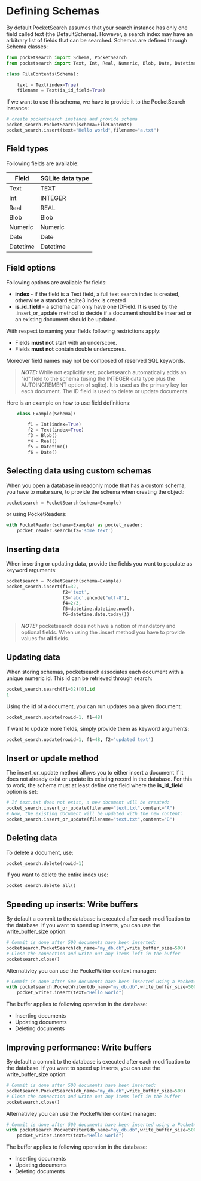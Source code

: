 # Defining Schemas

By default PocketSearch assumes that your search instance has only one field called text (the DefaultSchema).
However, a search index may have an arbitrary list of fields that can be searched. Schemas 
are defined through Schema classes:

```Python
from pocketsearch import Schema, PocketSearch
from pocketsearch import Text, Int, Real, Numeric, Blob, Date, Datetime

class FileContents(Schema):

    text = Text(index=True)
    filename = Text(is_id_field=True)
```

If we want to use this schema, we have to provide it to the PocketSearch instance:

```Python
# create pocketsearch instance and provide schema 
pocket_search.PocketSearch(schema=FileContents)
pocket_search.insert(text="Hello world",filename="a.txt")
```

## Field types

Following fields are available:

| Field        | SQLite data type | 
|--------------|-----------|
| Text         | TEXT   |
| Int          | INTEGER  |
| Real         | REAL  |
| Blob         | Blob  |
| Numeric      | Numeric  |
| Date         | Date  |
| Datetime     | Datetime  |

## Field options

Following options are available for fields:

* **index** - if the field is a Text field, a full text search index is created, otherwise a standard sqlite3 index is created
* **is_id_field** - a schema can only have one IDField. It is used by the .insert_or_update method to decide if a document should be inserted or an existing document should be updated.

With respect to naming your fields following restrictions apply:

* Fields **must not** start with an underscore.
* Fields **must not** contain double underscores.

Moreover field names may not be composed of reserved SQL keywords.

> **_NOTE:_**  While not explicitly set, pocketsearch automatically adds an "id" field to the schema (using the INTEGER data type plus the AUTOINCREMENT option of sqlite). It is used as the primary key for each document. The ID field is used to delete or 
update documents.

Here is an example on how to use field definitions:

```Python
    class Example(Schema):

        f1 = Int(index=True) 
        f2 = Text(index=True)
        f3 = Blob()
        f4 = Real()
        f5 = Datetime()
        f6 = Date()
```

## Selecting data using custom schemas

When you open a database in readonly mode that has a custom schema, you have to 
make sure, to provide the schema when creating the object:

```Python
pocketsearch = PocketSearch(schema=Example)
```

or using PocketReaders:

```Python
with PocketReader(schema=Example) as pocket_reader:
    pocket_reader.search(f2='some text')
```

## Inserting data

When inserting or updating data, provide the fields you want to populate as 
keyword arguments: 

```Python
pocketsearch = PocketSearch(schema=Example)
pocket_search.insert(f1=32,
                     f2='text',
                     f3='abc'.encode("utf-8"),
                     f4=2/3,
                     f5=datetime.datetime.now(),
                     f6=datetime.date.today())
```

> **_NOTE:_**  pocketsearch does not have a notion of mandatory and optional fields.
When using the .insert method you have to provide values for **all** fields.

## Updating data

When storing schemas, pocketsearch associates each document with a unique numeric 
id. This id can be retrieved through search:

```Python
pocket_search.search(f1=32)[0].id
1
```

Using the **id** of a document, you can run updates on a given document:

```Python
pocket_search.update(rowid=1, f1=48)
```

If want to update more fields, simply provide them as keyword arguments:

```Python
pocket_search.update(rowid=1, f1=48, f2='updated text')
```

## Insert or update method

The insert_or_update method allows you to either insert a document if it does 
not already exist or update its existing record in the database. For this to work,
the schema must at least define one field where the **is_id_field** option is set:

```Python
# If text.txt does not exist, a new document will be created:
pocket_search.insert_or_update(filename="text.txt",content="A")
# Now, the existing document will be updated with the new content:
pocket_search.insert_or_update(filename="text.txt",content="B")
```

## Deleting data

To delete a document, use:

```Python
pocket_search.delete(rowid=1)
```

If you want to delete the entire index use:

```Python
pocket_search.delete_all()
```

## Speeding up inserts: Write buffers

By default a commit to the database is executed after each modification to the database. 
If you want to speed up inserts, you can use the write_buffer_size option:

```Python
# Commit is done after 500 documents have been inserted:
pocketsearch.PocketSearch(db_name="my_db.db",write_buffer_size=500)
# Close the connection and write out any items left in the buffer
pocketsearch.close()
```

Alternativley you can use the PocketWriter context manager:

```Python
# Commit is done after 500 documents have been inserted using a PocketWriter
with pocketsearch.PocketWriter(db_name="my_db.db",write_buffer_size=500) as pocket_writer:
    pocket_writer.insert(text="Hello world")
```

The buffer applies to following operation in the database:

* Inserting documents
* Updating documents
* Deleting documents

## Improving performance: Write buffers

By default a commit to the database is executed after each modification to the database. 
If you want to speed up inserts, you can use the write_buffer_size option:

```Python
# Commit is done after 500 documents have been inserted:
pocketsearch.PocketSearch(db_name="my_db.db",write_buffer_size=500)
# Close the connection and write out any items left in the buffer
pocketsearch.close()
```

Alternativley you can use the PocketWriter context manager:

```Python
# Commit is done after 500 documents have been inserted using a PocketWriter
with pocketsearch.PocketWriter(db_name="my_db.db",write_buffer_size=500) as pocket_writer:
    pocket_writer.insert(text="Hello world")
```

The buffer applies to following operation in the database:

* Inserting documents
* Updating documents
* Deleting documents
